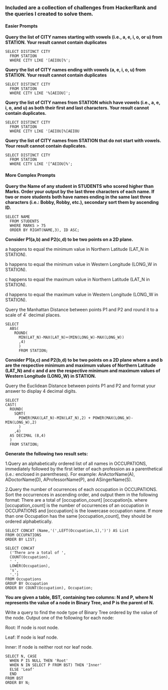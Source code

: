 ### Included are a collection of challenges from HackerRank and the queries I created to solve them.

#### Easier Prompts
**Query the list of CITY names starting with vowels (i.e., a, e, i, o, or u) from STATION. Your result cannot contain duplicates**
```
SELECT DISTINCT CITY 
  FROM STATION
  WHERE CITY LIKE '[AEIOU]%';
```  
**Query the list of CITY names ending with vowels (a, e, i, o, u) from STATION. Your result cannot contain duplicates**
```
SELECT DISTINCT CITY 
  FROM STATION
  WHERE CITY LIKE '%[AEIOU]';
```
**Query the list of CITY names from STATION which have vowels (i.e., a, e, i, o, and u) as both their first and last characters. Your result cannot contain duplicates.**
```
SELECT DISTINCT CITY 
  FROM STATION 
  WHERE CITY LIKE '[AEIOU]%[AEIOU
```  
**Query the list of CITY names from STATION that do not start with vowels. Your result cannot contain duplicates.**
```
SELECT DISTINCT CITY 
  FROM STATION
  WHERE CITY LIKE '[^AEIOU]%';
```  
#### More Complex Prompts 
 **Query the Name of any student in STUDENTS who scored higher than  Marks. Order your output by the last three characters of each name. If two or more students both have names ending in the same last three characters (i.e.: Bobby, Robby, etc.), secondary sort them by ascending ID.**
```
SELECT NAME 
  FROM STUDENTS
  WHERE MARKS > 75 
  ORDER BY RIGHT(NAME,3), ID ASC;
```  
**Consider P1(a,b) and P2(c,d) to be two points on a 2D plane.**
 
 a happens to equal the minimum value in Northern Latitude (LAT_N in STATION).
 
 b happens to equal the minimum value in Western Longitude (LONG_W in STATION).
 
 c happens to equal the maximum value in Northern Latitude (LAT_N in STATION).
 
 d happens to equal the maximum value in Western Longitude (LONG_W in STATION).
 
 Query the Manhattan Distance between points P1 and P2 and round it to a scale of 4` decimal places.
```
SELECT 
  ABS(
    ROUND(
      MIN(LAT_N)-MAX(LAT_N)+(MIN(LONG_W)-MAX(LONG_W))
      ,4)
      )
      FROM STATION;
```      
**Consider P1(a,c) and P2(b,d) to be two points on a 2D plane where a and b are the respective minimum and maximum values of Northern Latitude (LAT_N) and c and d are the respective minimum and maximum values of Western Longitude (LONG_W) in STATION.**

Query the Euclidean Distance between points P1 and P2 and format your answer to display 4 decimal digits.
```
SELECT 
CAST(
  ROUND(
    SQRT(
      POWER(MAX(LAT_N)-MIN(LAT_N),2) + POWER(MAX(LONG_W)-MIN(LONG_W),2)
      )
    ,4) 
  AS DECIMAL (8,4)
  )  
  FROM STATION;
```  
**Generate the following two result sets:**

1.Query an alphabetically ordered list of all names in OCCUPATIONS, immediately followed by the first letter of each profession as a parenthetical (i.e.: enclosed in parentheses). For example: AnActorName(A), ADoctorName(D), AProfessorName(P), and ASingerName(S).

2.Query the number of ocurrences of each occupation in OCCUPATIONS. Sort the occurrences in ascending order, and output them in the following format:
                    There are a total of [occupation_count] [occupation]s.
where [occupation_count] is the number of occurrences of an occupation in OCCUPATIONS and [occupation] is the lowercase occupation name. If more than one Occupation has the same [occupation_count], they should be ordered alphabetically. 

```
SELECT CONCAT (Name,'(',LEFT(Occupation,1),')') AS List
FROM OCCUPATIONS 
ORDER BY LIST; 
```
```
SELECT CONCAT
  ('There are a total of ',
  COUNT(Occupation),
  ' ',
  LOWER(Occupation), 
  's',
  '.')
FROM Occupations 
GROUP BY Occupation
ORDER BY COUNT(Occupation), Occupation;
```
**You are given a table, BST, containing two columns: N and P, where N represents the value of a node in Binary Tree, and P is the parent of N.**

Write a query to find the node type of Binary Tree ordered by the value of the node. Output one of the following for each node:

Root: If node is root node.

Leaf: If node is leaf node.

Inner: If node is neither root nor leaf node.
```
SELECT N, CASE
  WHEN P IS NULL THEN 'Root' 
  WHEN N IN SELECT P FROM BST) THEN 'Inner' 
  ELSE 'Leaf' 
  END
FROM BST
ORDER BY N;
```

